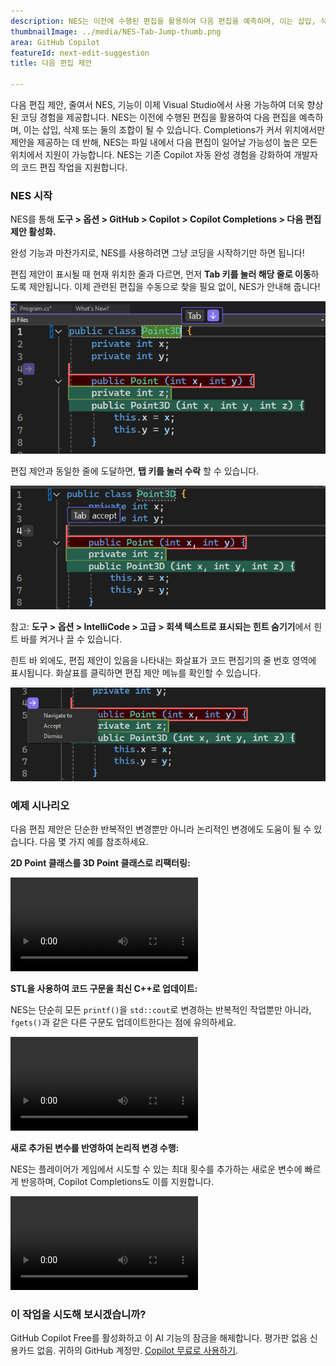 ```yaml
---
description: NES는 이전에 수행된 편집을 활용하여 다음 편집을 예측하며, 이는 삽입, 삭제 또는 둘의 조합이 될 수 있습니다.
thumbnailImage: ../media/NES-Tab-Jump-thumb.png
area: GitHub Copilot
featureId: next-edit-suggestion
title: 다음 편집 제안

---
```



다음 편집 제안, 줄여서 NES, 기능이 이제 Visual Studio에서 사용 가능하여 더욱 향상된 코딩 경험을 제공합니다. NES는 이전에 수행된 편집을 활용하여 다음 편집을 예측하며, 이는 삽입, 삭제 또는 둘의 조합이 될 수 있습니다. Completions가 커서 위치에서만 제안을 제공하는 데 반해, NES는 파일 내에서 다음 편집이 일어날 가능성이 높은 모든 위치에서 지원이 가능합니다. NES는 기존 Copilot 자동 완성 경험을 강화하여 개발자의 코드 편집 작업을 지원합니다.

### NES 시작
NES를 통해 **도구 > 옵션 > GitHub > Copilot > Copilot Completions > 다음 편집 제안 활성화.**

완성 기능과 마찬가지로, NES를 사용하려면 그냥 코딩을 시작하기만 하면 됩니다!

편집 제안이 표시될 때 현재 위치한 줄과 다르면, 먼저 **Tab 키를 눌러 해당 줄로 이동**하도록 제안됩니다. 이제 관련된 편집을 수동으로 찾을 필요 없이, NES가 안내해 줍니다!

 ![NES 탭하여 힌트 표시줄 표시](../media/NES-Tab-Jump.png)

편집 제안과 동일한 줄에 도달하면, **탭 키를 눌러 수락** 할 수 있습니다.

  ![NES 탭하여 힌트 표시줄 수락](../media/NES-Tab-Accept.png)

참고: **도구 > 옵션 > IntelliCode > 고급 > 회색 텍스트로 표시되는 힌트 숨기기**에서 힌트 바를 켜거나 끌 수 있습니다. 

힌트 바 외에도, 편집 제안이 있음을 나타내는 화살표가 코드 편집기의 줄 번호 영역에 표시됩니다. 화살표를 클릭하면 편집 제안 메뉴를 확인할 수 있습니다.

  ![NES 여백 화살표](../media/NES-Gutter-Arrow.png)


### 예제 시나리오
다음 편집 제안은 단순한 반복적인 변경뿐만 아니라 논리적인 변경에도 도움이 될 수 있습니다. 다음 몇 가지 예를 참조하세요.

**2D Point 클래스를 3D Point 클래스로 리팩터링:**
 
![NES 리팩터링 포인트 클래스](../media/NES-Point.mp4)

**STL을 사용하여 코드 구문을 최신 C++로 업데이트:**

NES는 단순히 모든 `printf()`을 `std::cout`로 변경하는 반복적인 작업뿐만 아니라, `fgets()`과 같은 다른 구문도 업데이트한다는 점에 유의하세요.

![NES C++ 구문 업데이트](../media/NES-Migration.mp4)

**새로 추가된 변수를 반영하여 논리적 변경 수행:**

NES는 플레이어가 게임에서 시도할 수 있는 최대 횟수를 추가하는 새로운 변수에 빠르게 반응하며, Copilot Completions도 이를 지원합니다.

![NES 새 변수 추가](../media/NES-AddVariable.mp4)

### 이 작업을 시도해 보시겠습니까?
GitHub Copilot Free를 활성화하고 이 AI 기능의 잠금을 해제합니다.
평가판 없음 신용카드 없음. 귀하의 GitHub 계정만. [Copilot 무료로 사용하기](https://github.com/settings/copilot).
